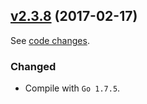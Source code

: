 

## [v2.3.8](https://github.com/branthz/etcd/releases/tag/v2.3.8) (2017-02-17)

See [code changes](https://github.com/branthz/etcd/compare/v2.3.7...v2.3.8).

### Changed

- Compile with `Go 1.7.5`.
